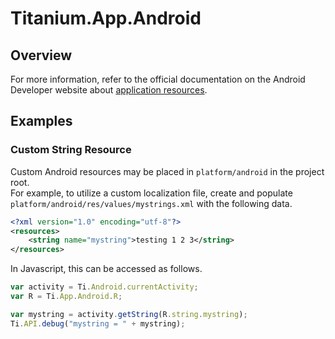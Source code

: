 # Titanium.App.Android

<TypeHeader/>

## Overview

For more information, refer to the official documentation on the Android Developer website about 
[application resources](https://developer.android.com/guide/topics/resources/index.html).

## Examples

### Custom String Resource

Custom Android resources may be placed in `platform/android` in the project root.  
For example, to utilize a custom localization file, create and populate 
`platform/android/res/values/mystrings.xml` with the following data.

``` xml
<?xml version="1.0" encoding="utf-8"?>
<resources>
    <string name="mystring">testing 1 2 3</string>
</resources>
```

In Javascript, this can be accessed as follows.

``` js
var activity = Ti.Android.currentActivity;
var R = Ti.App.Android.R;

var mystring = activity.getString(R.string.mystring);
Ti.API.debug("mystring = " + mystring);
```

<ApiDocs/>

